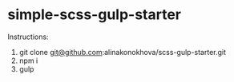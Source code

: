 # simple-scss-gulp-starter
Instructions:
1. git clone git@github.com:alinakonokhova/scss-gulp-starter.git
2. npm i
3. gulp
